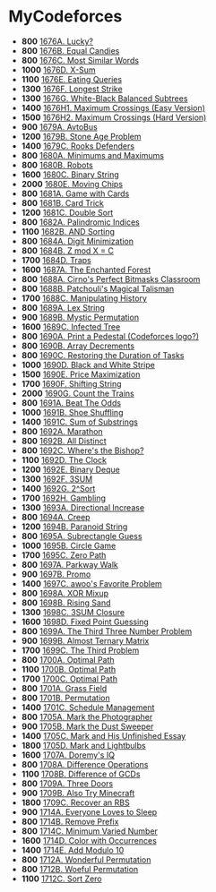# MyCodeforces

- **800** [1676A. Lucky?](./solutions/1676A.cpp)
- **800** [1676B. Equal Candies](./solutions/1676B.cpp)
- **800** [1676C. Most Similar Words](./solutions/1676C.cpp)
- **1000** [1676D. X-Sum](./solutions/1676D.cpp)
- **1100** [1676E. Eating Queries](./solutions/1676E.cpp)
- **1300** [1676F. Longest Strike](./solutions/1676F.cpp)
- **1300** [1676G. White-Black Balanced Subtrees](./solutions/1676G.cpp)
- **1400** [1676H1. Maximum Crossings (Easy Version)](./solutions/1676H2.cpp)
- **1500** [1676H2. Maximum Crossings (Hard Version)](./solutions/1676H2.cpp)
- **900** [1679A. AvtoBus](./solutions/1680A.cpp)
- **1200** [1679B. Stone Age Problem](./solutions/1680B.cpp)
- **1400** [1679C. Rooks Defenders](./solutions/1679C.cpp)
- **800** [1680A. Minimums and Maximums](./solutions/1680A.cpp)
- **800** [1680B. Robots](./solutions/1680B.cpp)
- **1600** [1680C. Binary String](./solutions/1680C.cpp)
- **2000** [1680E. Moving Chips](./solutions/1680E.cpp)
- **800** [1681A. Game with Cards](./solutions/1681A.cpp)
- **800** [1681B. Card Trick](./solutions/1681B.cpp)
- **1200** [1681C. Double Sort](./solutions/1681C.cpp)
- **800** [1682A. Palindromic Indices](./solutions/1682A.cpp)
- **1100** [1682B. AND Sorting](./solutions/1682B.cpp)
- **800** [1684A. Digit Minimization](./solutions/1684A.cpp)
- **800** [1684B. Z mod X = C](./solutions/1684B.cpp)
- **1700** [1684D. Traps](./solutions/1684D.cpp)
- **1600** [1687A. The Enchanted Forest](./solutions/1687A.cpp)
- **800** [1688A. Cirno's Perfect Bitmasks Classroom](./solutions/1688A.cpp)
- **800** [1688B. Patchouli's Magical Talisman](./solutions/1688B.cpp)
- **1700** [1688C. Manipulating History](./solutions/1688C.cpp)
- **800** [1689A. Lex String](./solutions/1689A.cpp)
- **900** [1689B. Mystic Permutation](./solutions/1689B.cpp)
- **1600** [1689C. Infected Tree](./solutions/1689C.cpp)
- **800** [1690A. Print a Pedestal (Codeforces logo?)](./solutions/1690A.cpp)
- **800** [1690B. Array Decrements](./solutions/1690B.cpp)
- **800** [1690C. Restoring the Duration of Tasks](./solutions/1690C.cpp)
- **1000** [1690D. Black and White Stripe](./solutions/1690D.cpp)
- **1500** [1690E. Price Maximization](./solutions/1690E.cpp)
- **1700** [1690F. Shifting String](./solutions/1690F.cpp)
- **2000** [1690G. Count the Trains](./solutions/1690G.cpp)
- **800** [1691A. Beat The Odds](./solutions/1691A.cpp)
- **1000** [1691B. Shoe Shuffling](./solutions/1691B.cpp)
- **1400** [1691C. Sum of Substrings](./solutions/1691C.cpp)
- **800** [1692A. Marathon](./solutions/1692A.cpp)
- **800** [1692B. All Distinct](./solutions/1692B.cpp)
- **800** [1692C. Where's the Bishop?](./solutions/1692C.cpp)
- **1100** [1692D. The Clock](./solutions/1692D.cpp)
- **1200** [1692E. Binary Deque](./solutions/1692E.cpp)
- **1300** [1692F. 3SUM](./solutions/1692F.cpp)
- **1400** [1692G. 2^Sort](./solutions/1692G.cpp)
- **1700** [1692H. Gambling](./solutions/1692H.cpp)
- **1300** [1693A. Directional Increase](./solutions/1694C.cpp)
- **800** [1694A. Creep](./solutions/1694A.cpp)
- **1200** [1694B. Paranoid String](./solutions/1694B.cpp)
- **800** [1695A. Subrectangle Guess](./solutions/1695A.cpp)
- **1000** [1695B. Circle Game](./solutions/1695B.cpp)
- **1700** [1695C. Zero Path](./solutions/1695C.cpp)
- **800** [1697A. Parkway Walk](./solutions/1697A.cpp)
- **900** [1697B. Promo](./solutions/1697B.cpp)
- **1400** [1697C. awoo's Favorite Problem](./solutions/1697C.cpp)
- **800** [1698A. XOR Mixup](./solutions/1698A.cpp)
- **800** [1698B. Rising Sand](./solutions/1698B.cpp)
- **1300** [1698C. 3SUM Closure](./solutions/1698C.cpp)
- **1600** [1698D. Fixed Point Guessing](./solutions/1698D.cpp)
- **800** [1699A. The Third Three Number Problem](./solutions/1699A.cpp)
- **900** [1699B. Almost Ternary Matrix](./solutions/1699B.cpp)
- **1700** [1699C. The Third Problem](./solutions/1699C.cpp)
- **800** [1700A. Optimal Path](./solutions/1700A.cpp)
- **1100** [1700B. Optimal Path](./solutions/1700B.cpp)
- **1700** [1700C. Optimal Path](./solutions/1700C.cpp)
- **800** [1701A. Grass Field](./solutions/1701A.cpp)
- **800** [1701B. Permutation](./solutions/1701B.cpp)
- **1400** [1701C. Schedule Management](./solutions/1701C.cpp)
- **800** [1705A. Mark the Photographer](./solutions/1705A.cpp)
- **900** [1705B. Mark the Dust Sweeper](./solutions/1705B.cpp)
- **1400** [1705C. Mark and His Unfinished Essay](./solutions/1705C.cpp)
- **1800** [1705D. Mark and Lightbulbs](./solutions/1705D.cpp)
- **1600** [1707A. Doremy's IQ](./solutions/1707A.cpp)
- **800** [1708A. Difference Operations](./solutions/1708A.cpp)
- **1100** [1708B. Difference of GCDs](./solutions/1708B.cpp)
- **800** [1709A. Three Doors](./solutions/1709A.cpp)
- **900** [1709B. Also Try Minecraft](./solutions/1709B.cpp)
- **1800** [1709C. Recover an RBS](./solutions/1709C.cpp)
- **900** [1714A. Everyone Loves to Sleep](./solutions/1714A.cpp)
- **800** [1714B. Remove Prefix](./solutions/1714B.cpp)
- **800** [1714C. Minimum Varied Number](./solutions/1714C.cpp)
- **1600** [1714D. Color with Occurrences](./solutions/1714D.cpp)
- **1400** [1714E. Add Modulo 10](./solutions/1714E.cpp)
- **800** [1712A. Wonderful Permutation](./solutions/1712A.cpp)
- **800** [1712B. Woeful Permutation](./solutions/1712B.cpp)
- **1100** [1712C. Sort Zero](./solutions/1712C.cpp)